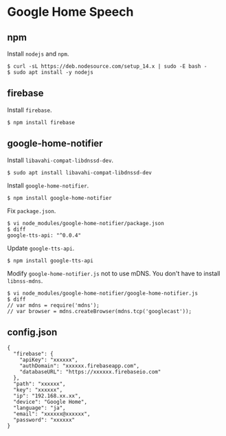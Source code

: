 # Google Home Speech

## npm

Install `nodejs` and `npm`.

```
$ curl -sL https://deb.nodesource.com/setup_14.x | sudo -E bash -
$ sudo apt install -y nodejs
```


## firebase

Install `firebase`.

```
$ npm install firebase
```


## google-home-notifier

Install `libavahi-compat-libdnssd-dev`.

```
$ sudo apt install libavahi-compat-libdnssd-dev
```

Install `google-home-notifier`.

```
$ npm install google-home-notifier
```

Fix `package.json`.

```
$ vi node_modules/google-home-notifier/package.json
$ diff
google-tts-api: "^0.0.4"
```

Update `google-tts-api`.

```
$ npm install google-tts-api
```

Modify `google-home-notifier.js` not to use mDNS.
You don't have to install `libnss-mdns`.

```
$ vi node_modules/google-home-notifier/google-home-notifier.js
$ diff
// var mdns = require('mdns');
// var browser = mdns.createBrowser(mdns.tcp('googlecast'));
```


## config.json

```
{
  "firebase": {
    "apiKey": "xxxxxx",
    "authDomain": "xxxxxx.firebaseapp.com",
    "databaseURL": "https://xxxxxx.firebaseio.com"
  },
  "path": "xxxxxx",
  "key": "xxxxxx",
  "ip": "192.168.xx.xx",
  "device": "Google Home",
  "language": "ja",
  "email": "xxxxxx@xxxxxx",
  "password": "xxxxxx"
}
```
